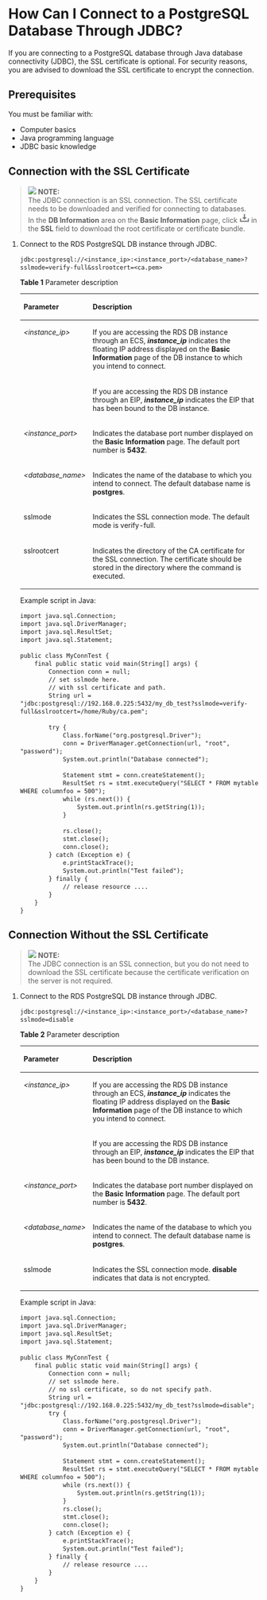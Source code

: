 # How Can I Connect to a PostgreSQL Database Through JDBC?<a name="rds_faq_0050"></a>

If you are connecting to a PostgreSQL database through Java database connectivity \(JDBC\), the SSL certificate is optional. For security reasons, you are advised to download the SSL certificate to encrypt the connection.

## Prerequisites<a name="sea9673f8b08a450386506c34a14adf87"></a>

You must be familiar with:

-   Computer basics
-   Java programming language
-   JDBC basic knowledge

## Connection with the SSL Certificate<a name="section17811586410"></a>

>![](/images/icon-note.gif) **NOTE:**   
>The JDBC connection is an SSL connection. The SSL certificate needs to be downloaded and verified for connecting to databases.  
>In the  **DB Information**  area on the  **Basic Information**  page, click  ![](figures/down.png)  in the  **SSL**  field to download the root certificate or certificate bundle.  

1.  Connect to the RDS PostgreSQL DB instance through JDBC.

    ```
    jdbc:postgresql://<instance_ip>:<instance_port>/<database_name>?sslmode=verify-full&sslrootcert=<ca.pem>
    ```

    **Table  1**  Parameter description

    <a name="table793953017457"></a>
    <table><thead align="left"><tr id="row693919300454"><th class="cellrowborder" valign="top" width="24.47%" id="mcps1.2.3.1.1"><p id="p9940730194518"><a name="p9940730194518"></a><a name="p9940730194518"></a><strong id="b101311025165717"><a name="b101311025165717"></a><a name="b101311025165717"></a>Parameter</strong></p>
    </th>
    <th class="cellrowborder" valign="top" width="75.53%" id="mcps1.2.3.1.2"><p id="p59406301451"><a name="p59406301451"></a><a name="p59406301451"></a><strong id="b93901932115711"><a name="b93901932115711"></a><a name="b93901932115711"></a>Description</strong></p>
    </th>
    </tr>
    </thead>
    <tbody><tr id="row69401301452"><td class="cellrowborder" rowspan="2" valign="top" width="24.47%" headers="mcps1.2.3.1.1 "><p id="p69401305450"><a name="p69401305450"></a><a name="p69401305450"></a><em id="i5228536185018"><a name="i5228536185018"></a><a name="i5228536185018"></a>&lt;instance_ip&gt;</em></p>
    </td>
    <td class="cellrowborder" valign="top" width="75.53%" headers="mcps1.2.3.1.2 "><p id="p6940133015452"><a name="p6940133015452"></a><a name="p6940133015452"></a>If you are accessing the RDS DB instance through an ECS, <em id="i15296183445713"><a name="i15296183445713"></a><a name="i15296183445713"></a><strong id="b1429573445710"><a name="b1429573445710"></a><a name="b1429573445710"></a>instance_ip</strong></em> indicates the floating IP address displayed on the <strong id="b82967344578"><a name="b82967344578"></a><a name="b82967344578"></a>Basic Information</strong> page of the DB instance to which you intend to connect.</p>
    </td>
    </tr>
    <tr id="row17940173019459"><td class="cellrowborder" valign="top" headers="mcps1.2.3.1.1 "><p id="p2044012409545"><a name="p2044012409545"></a><a name="p2044012409545"></a>If you are accessing the RDS DB instance through an EIP, <em id="i1770194845715"><a name="i1770194845715"></a><a name="i1770194845715"></a><strong id="b11701548165716"><a name="b11701548165716"></a><a name="b11701548165716"></a>instance_ip</strong></em> indicates the EIP that has been bound to the DB instance.</p>
    </td>
    </tr>
    <tr id="row89406308455"><td class="cellrowborder" valign="top" width="24.47%" headers="mcps1.2.3.1.1 "><p id="p109407302452"><a name="p109407302452"></a><a name="p109407302452"></a><em id="i13432124114503"><a name="i13432124114503"></a><a name="i13432124114503"></a>&lt;instance_port&gt;</em></p>
    </td>
    <td class="cellrowborder" valign="top" width="75.53%" headers="mcps1.2.3.1.2 "><p id="p294013013459"><a name="p294013013459"></a><a name="p294013013459"></a>Indicates the database port number displayed on the <strong id="b1569311563248"><a name="b1569311563248"></a><a name="b1569311563248"></a>Basic Information</strong> page. The default port number is <strong id="b16694165618240"><a name="b16694165618240"></a><a name="b16694165618240"></a>5432</strong>.</p>
    </td>
    </tr>
    <tr id="row15940203014452"><td class="cellrowborder" valign="top" width="24.47%" headers="mcps1.2.3.1.1 "><p id="p594043016454"><a name="p594043016454"></a><a name="p594043016454"></a><em id="i1798184818501"><a name="i1798184818501"></a><a name="i1798184818501"></a>&lt;database_name&gt;</em></p>
    </td>
    <td class="cellrowborder" valign="top" width="75.53%" headers="mcps1.2.3.1.2 "><p id="p9940530164511"><a name="p9940530164511"></a><a name="p9940530164511"></a>Indicates the name of the database to which you intend to connect. The default database name is <strong id="b84235270610929"><a name="b84235270610929"></a><a name="b84235270610929"></a>postgres</strong>.</p>
    </td>
    </tr>
    <tr id="row99401430134513"><td class="cellrowborder" valign="top" width="24.47%" headers="mcps1.2.3.1.1 "><p id="p994073004512"><a name="p994073004512"></a><a name="p994073004512"></a>sslmode</p>
    </td>
    <td class="cellrowborder" valign="top" width="75.53%" headers="mcps1.2.3.1.2 "><p id="p794083019454"><a name="p794083019454"></a><a name="p794083019454"></a>Indicates the SSL connection mode. The default mode is verify-full.</p>
    </td>
    </tr>
    <tr id="row2940143020452"><td class="cellrowborder" valign="top" width="24.47%" headers="mcps1.2.3.1.1 "><p id="p1794093019452"><a name="p1794093019452"></a><a name="p1794093019452"></a>sslrootcert</p>
    </td>
    <td class="cellrowborder" valign="top" width="75.53%" headers="mcps1.2.3.1.2 "><p id="p19940330114516"><a name="p19940330114516"></a><a name="p19940330114516"></a>Indicates the directory of the CA certificate for the SSL connection. The certificate should be stored in the directory where the command is executed.</p>
    </td>
    </tr>
    </tbody>
    </table>

    Example script in Java:

    ```
    import java.sql.Connection;
    import java.sql.DriverManager;
    import java.sql.ResultSet;
    import java.sql.Statement;
    
    public class MyConnTest {
    	final public static void main(String[] args) {
    		Connection conn = null;
    		// set sslmode here.
    		// with ssl certificate and path.
    		String url = "jdbc:postgresql://192.168.0.225:5432/my_db_test?sslmode=verify-full&sslrootcert=/home/Ruby/ca.pem";
    
    		try {
    			Class.forName("org.postgresql.Driver");
    			conn = DriverManager.getConnection(url, "root", "password");
    			System.out.println("Database connected");
    
    			Statement stmt = conn.createStatement();
    			ResultSet rs = stmt.executeQuery("SELECT * FROM mytable WHERE columnfoo = 500");
    			while (rs.next()) {
    				System.out.println(rs.getString(1));
    			}
    
    			rs.close();
    			stmt.close();
    			conn.close();
    		} catch (Exception e) {
    			e.printStackTrace();
    			System.out.println("Test failed");
    		} finally {
    			// release resource ....
    		}
    	}
    }
    ```


## Connection Without the SSL Certificate<a name="s12a6f787675c4a6789f8c302301c2a74"></a>

>![](/images/icon-note.gif) **NOTE:**   
>The JDBC connection is an SSL connection, but you do not need to download the SSL certificate because the certificate verification on the server is not required.  

1.  Connect to the RDS PostgreSQL DB instance through JDBC.

    ```
    jdbc:postgresql://<instance_ip>:<instance_port>/<database_name>?sslmode=disable
    ```

    **Table  2**  Parameter description

    <a name="table13983205311910"></a>
    <table><thead align="left"><tr id="row1398418533917"><th class="cellrowborder" valign="top" width="24.47%" id="mcps1.2.3.1.1"><p id="p139842531494"><a name="p139842531494"></a><a name="p139842531494"></a><strong id="b134217402017"><a name="b134217402017"></a><a name="b134217402017"></a>Parameter</strong></p>
    </th>
    <th class="cellrowborder" valign="top" width="75.53%" id="mcps1.2.3.1.2"><p id="p139848531597"><a name="p139848531597"></a><a name="p139848531597"></a><strong id="b1491119409015"><a name="b1491119409015"></a><a name="b1491119409015"></a>Description</strong></p>
    </th>
    </tr>
    </thead>
    <tbody><tr id="row49841538915"><td class="cellrowborder" rowspan="2" valign="top" width="24.47%" headers="mcps1.2.3.1.1 "><p id="p17984653296"><a name="p17984653296"></a><a name="p17984653296"></a><em id="i59845531192"><a name="i59845531192"></a><a name="i59845531192"></a>&lt;instance_ip&gt;</em></p>
    </td>
    <td class="cellrowborder" valign="top" width="75.53%" headers="mcps1.2.3.1.2 "><p id="p13984115312911"><a name="p13984115312911"></a><a name="p13984115312911"></a>If you are accessing the RDS DB instance through an ECS, <em id="i36636438016"><a name="i36636438016"></a><a name="i36636438016"></a><strong id="b1866110431109"><a name="b1866110431109"></a><a name="b1866110431109"></a>instance_ip</strong></em> indicates the floating IP address displayed on the <strong id="b146655435017"><a name="b146655435017"></a><a name="b146655435017"></a>Basic Information</strong> page of the DB instance to which you intend to connect.</p>
    </td>
    </tr>
    <tr id="row14985155310915"><td class="cellrowborder" valign="top" headers="mcps1.2.3.1.1 "><p id="p698518532913"><a name="p698518532913"></a><a name="p698518532913"></a>If you are accessing the RDS DB instance through an EIP, <em id="i35732561806"><a name="i35732561806"></a><a name="i35732561806"></a><strong id="b105722561309"><a name="b105722561309"></a><a name="b105722561309"></a>instance_ip</strong></em> indicates the EIP that has been bound to the DB instance.</p>
    </td>
    </tr>
    <tr id="row12985145310920"><td class="cellrowborder" valign="top" width="24.47%" headers="mcps1.2.3.1.1 "><p id="p1398510531395"><a name="p1398510531395"></a><a name="p1398510531395"></a><em id="i12985953097"><a name="i12985953097"></a><a name="i12985953097"></a>&lt;instance_port&gt;</em></p>
    </td>
    <td class="cellrowborder" valign="top" width="75.53%" headers="mcps1.2.3.1.2 "><p id="p149850537915"><a name="p149850537915"></a><a name="p149850537915"></a>Indicates the database port number displayed on the <strong id="b152771859204"><a name="b152771859204"></a><a name="b152771859204"></a>Basic Information</strong> page. The default port number is <strong id="b2027810599011"><a name="b2027810599011"></a><a name="b2027810599011"></a>5432</strong>.</p>
    </td>
    </tr>
    <tr id="row1698513531894"><td class="cellrowborder" valign="top" width="24.47%" headers="mcps1.2.3.1.1 "><p id="p179856535912"><a name="p179856535912"></a><a name="p179856535912"></a><em id="i1198518531391"><a name="i1198518531391"></a><a name="i1198518531391"></a>&lt;database_name&gt;</em></p>
    </td>
    <td class="cellrowborder" valign="top" width="75.53%" headers="mcps1.2.3.1.2 "><p id="p119851531594"><a name="p119851531594"></a><a name="p119851531594"></a>Indicates the name of the database to which you intend to connect. The default database name is <strong id="b426641811"><a name="b426641811"></a><a name="b426641811"></a>postgres</strong>.</p>
    </td>
    </tr>
    <tr id="row1498555318919"><td class="cellrowborder" valign="top" width="24.47%" headers="mcps1.2.3.1.1 "><p id="p098585312915"><a name="p098585312915"></a><a name="p098585312915"></a>sslmode</p>
    </td>
    <td class="cellrowborder" valign="top" width="75.53%" headers="mcps1.2.3.1.2 "><p id="p2985125311915"><a name="p2985125311915"></a><a name="p2985125311915"></a>Indicates the SSL connection mode. <strong id="b8732171712277"><a name="b8732171712277"></a><a name="b8732171712277"></a>disable</strong> indicates that data is not encrypted.</p>
    </td>
    </tr>
    </tbody>
    </table>

    Example script in Java:

    ```
    import java.sql.Connection;
    import java.sql.DriverManager;
    import java.sql.ResultSet;
    import java.sql.Statement;
    
    public class MyConnTest {
    	final public static void main(String[] args) {
    		Connection conn = null;
    		// set sslmode here.
    		// no ssl certificate, so do not specify path.
    		String url = "jdbc:postgresql://192.168.0.225:5432/my_db_test?sslmode=disable";
    		try {
    			Class.forName("org.postgresql.Driver");
    			conn = DriverManager.getConnection(url, "root", "password");
    			System.out.println("Database connected");
    
    			Statement stmt = conn.createStatement();
    			ResultSet rs = stmt.executeQuery("SELECT * FROM mytable WHERE columnfoo = 500");
    			while (rs.next()) {
    				System.out.println(rs.getString(1));
    			}
    			rs.close();
    			stmt.close();
    			conn.close();
    		} catch (Exception e) {
    			e.printStackTrace();
    			System.out.println("Test failed");
    		} finally {
    			// release resource ....
    		}
    	}
    }
    ```


